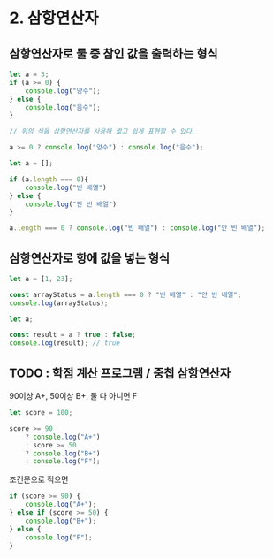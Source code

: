 # 2. 삼항연산자

## 삼항연산자로 둘 중 참인 값을 출력하는 형식
```js
let a = 3;
if (a >= 0) {
    console.log("양수");
} else {
    console.log("음수");
}

// 위의 식을 삼항연산자를 사용해 짧고 쉽게 표현할 수 있다.

a >= 0 ? console.log("양수") : console.log("음수");
```

```js
let a = [];

if (a.length === 0){
    console.log("빈 배열")
} else {
    console.log("안 빈 배열")
}

a.length === 0 ? console.log("빈 배열") : console.log("안 빈 배열");
```

## 삼항연산자로 항에 값을 넣는 형식
```js
let a = [1, 23];

const arrayStatus = a.length === 0 ? "빈 배열" : "안 빈 배열";
console.log(arrayStatus);
```

```js
let a;

const result = a ? true : false;
console.log(result); // true
```

## TODO : 학점 계산 프로그램 / 중첩 삼항연산자

90이상 A+, 50이상 B+, 둘 다 아니면 F

```js
let score = 100;

score >= 90 
    ? console.log("A+") 
    : score >= 50 
    ? console.log("B+")
    : console.log("F");
```

조건문으로 적으면

```js
if (score >= 90) {
    console.log("A+");
} else if (score >= 50) {
    console.log("B+");
} else {
    console.log("F");
}
```